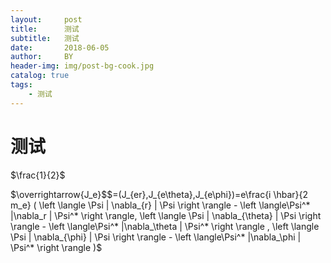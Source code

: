```yaml
---
layout:     post
title:      测试
subtitle:   测试
date:       2018-06-05
author:     BY
header-img: img/post-bg-cook.jpg
catalog: true
tags:
    - 测试
---
```


# 测试

$\frac{1}{2}$



$\overrightarrow{J_e}$$=(J_{er},J_{e\theta},J_{e\phi})=e\frac{i \hbar}{2 m_e} ( \left  \langle \Psi  | \nabla_{r} | \Psi \right \rangle - \left  \langle\Psi^* |\nabla_r | \Psi^* \right \rangle, \left \langle \Psi  | \nabla_{\theta} | \Psi \right \rangle - \left \langle\Psi^* |\nabla_\theta | \Psi^* \right \rangle , \left  \langle \Psi  | \nabla_{\phi} | \Psi \right \rangle - \left  \langle\Psi^* |\nabla_\phi | \Psi^* \right \rangle )$
